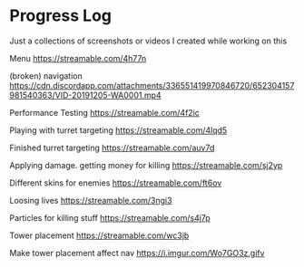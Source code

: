 ﻿# Progress Log

Just a collections of screenshots or videos I created while working on this

Menu
https://streamable.com/4h77n  

(broken) navigation
https://cdn.discordapp.com/attachments/336551419970846720/652304157981540363/VID-20191205-WA0001.mp4  

Performance Testing
https://streamable.com/4f2ic  

Playing with turret targeting
https://streamable.com/4lqd5  

Finished turret targeting
https://streamable.com/auv7d  

Applying damage. getting money for killing
https://streamable.com/sj2yp  

Different skins for enemies
https://streamable.com/ft6ov  

Loosing lives
https://streamable.com/3ngi3  

Particles for killing stuff
https://streamable.com/s4j7p

Tower placement
https://streamable.com/wc3jb

Make tower placement affect nav
https://i.imgur.com/Wo7GO3z.gifv